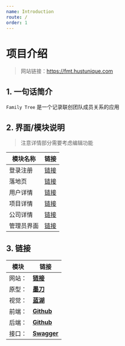 ```yaml
---
name: Introduction
route: /
order: 1
---
```

# 项目介绍

> 网站链接：<https://fmt.hustunique.com>

## 1. 一句话简介

`Family Tree` 是一个记录联创团队成员关系的应用

## 2. 界面/模块说明

> 注意详情部分需要考虑编辑功能

模块名称|链接
---|---
登录注册|[链接](/prd/login)
落地页|[链接](/prd/home)
用户详情|[链接](/prd/user)
项目详情|[链接](/prd/project)
公司详情|[链接](/prd/company)
管理员界面|[链接](/prd/admin)

## 3. 链接

模块|链接
---|---
网站：|[**链接**](https://fmt.hutunique.com)
原型：|[**墨刀**](https://pro.modao.cc/app/a69403d841183454fdcf7c056dc8f057a7ae18b2)
视觉：|[**蓝湖**](https://lanhuapp.com/url/WSGwt)
前端：|[**Github**](https://github.com/JiahaiHu/family-tree)
后端：|[**Github**](https://github.com/fredliang44/family-tree)
接口：|[**Swagger**](https://fmt.hustunique.com)
